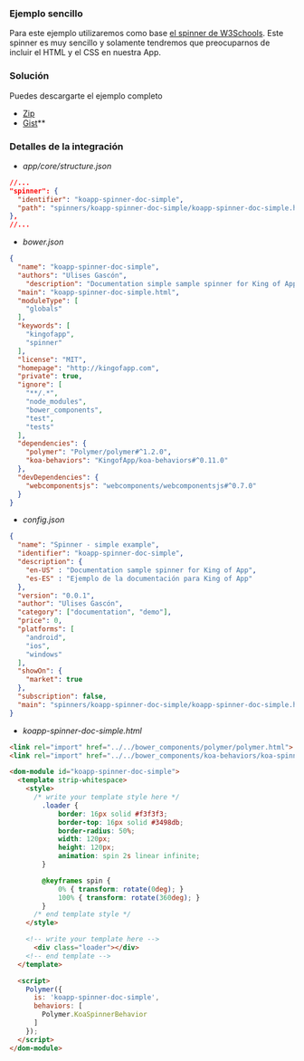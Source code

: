 ### Ejemplo sencillo

Para este ejemplo utilizaremos como base [el spinner de W3Schools](http://www.w3schools.com/howto/howto_css_loader.asp). Este spinner es muy sencillo y solamente tendremos que preocuparnos de incluir el HTML y el CSS en nuestra App.


### Solución

Puedes descargarte el ejemplo completo 
- [Zip](https://gist.github.com/UlisesGascon/8da33d599689ea5911daee5a5edc409e/archive/6e87e81ffbbce3b55f45f31b0ad73e1a4e919fbd.zip)
- [Gist](https://gist.github.com/UlisesGascon/8da33d599689ea5911daee5a5edc409e)**


### Detalles de la integración

- *app/core/structure.json*

```json
//...
"spinner": {
  "identifier": "koapp-spinner-doc-simple",
  "path": "spinners/koapp-spinner-doc-simple/koapp-spinner-doc-simple.html"
},
//...
```

- *bower.json*

```json
{
  "name": "koapp-spinner-doc-simple",
  "authors": "Ulises Gascón",
    "description": "Documentation simple sample spinner for King of App",
  "main": "koapp-spinner-doc-simple.html",
  "moduleType": [
    "globals"
  ],
  "keywords": [
    "kingofapp",
    "spinner"
  ],
  "license": "MIT",
  "homepage": "http://kingofapp.com",
  "private": true,
  "ignore": [
    "**/.*",
    "node_modules",
    "bower_components",
    "test",
    "tests"
  ],
  "dependencies": {
    "polymer": "Polymer/polymer#^1.2.0",
    "koa-behaviors": "KingofApp/koa-behaviors#^0.11.0"
  },
  "devDependencies": {
    "webcomponentsjs": "webcomponents/webcomponentsjs#^0.7.0"
  }
}
```

- *config.json*

```json
{
  "name": "Spinner - simple example",
  "identifier": "koapp-spinner-doc-simple",
  "description": {
    "en-US" : "Documentation sample spinner for King of App",
    "es-ES" : "Ejemplo de la documentación para King of App"
  },
  "version": "0.0.1",
  "author": "Ulises Gascón",
  "category": ["documentation", "demo"],
  "price": 0,
  "platforms": [
    "android",
    "ios",
    "windows"
  ],
  "showOn": {
    "market": true
  },
  "subscription": false,
  "main": "spinners/koapp-spinner-doc-simple/koapp-spinner-doc-simple.html"
}
```

- *koapp-spinner-doc-simple.html*

```html
<link rel="import" href="../../bower_components/polymer/polymer.html">
<link rel="import" href="../../bower_components/koa-behaviors/koa-spinner-behavior.html">

<dom-module id="koapp-spinner-doc-simple">
  <template strip-whitespace>
    <style>
      /* write your template style here */
        .loader {
            border: 16px solid #f3f3f3;
            border-top: 16px solid #3498db;
            border-radius: 50%;
            width: 120px;
            height: 120px;
            animation: spin 2s linear infinite;
        }

        @keyframes spin {
            0% { transform: rotate(0deg); }
            100% { transform: rotate(360deg); }
        }
      /* end template style */
    </style>

    <!-- write your template here -->
      <div class="loader"></div>
    <!-- end template -->
  </template>

  <script>
    Polymer({
      is: 'koapp-spinner-doc-simple',
      behaviors: [
        Polymer.KoaSpinnerBehavior
      ]
    });
  </script>
</dom-module>
```
